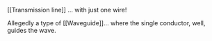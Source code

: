 [[Transmission line]] ... with just one wire!

Allegedly a type of [[Waveguide]]... where the single conductor, well, guides the wave.